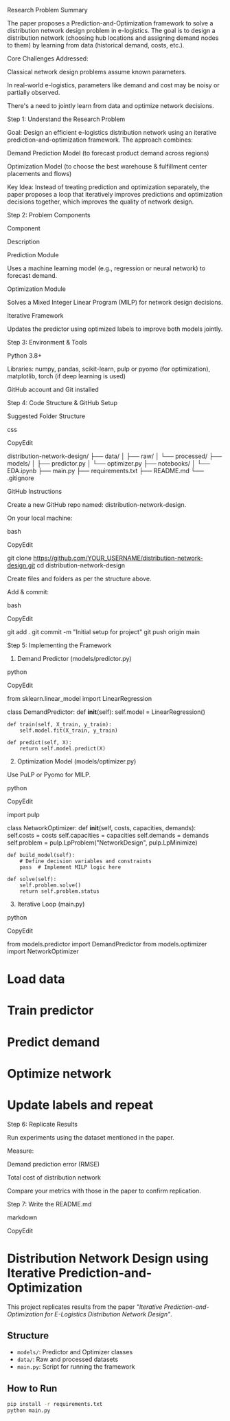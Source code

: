 Research Problem Summary 

The paper proposes a Prediction-and-Optimization framework to solve a distribution network design problem in e-logistics. The goal is to design a distribution network (choosing hub locations and assigning demand nodes to them) by learning from data (historical demand, costs, etc.). 

Core Challenges Addressed: 

Classical network design problems assume known parameters. 

In real-world e-logistics, parameters like demand and cost may be noisy or partially observed. 

There's a need to jointly learn from data and optimize network decisions. 

 

Step 1: Understand the Research Problem 

Goal: 
 Design an efficient e-logistics distribution network using an iterative prediction-and-optimization framework. The approach combines: 

Demand Prediction Model (to forecast product demand across regions) 

Optimization Model (to choose the best warehouse & fulfillment center placements and flows) 

Key Idea: 
 Instead of treating prediction and optimization separately, the paper proposes a loop that iteratively improves predictions and optimization decisions together, which improves the quality of network design. 

 

 

Step 2: Problem Components 

Component 

Description 

Prediction Module 

Uses a machine learning model (e.g., regression or neural network) to forecast demand. 

Optimization Module 

Solves a Mixed Integer Linear Program (MILP) for network design decisions. 

Iterative Framework 

Updates the predictor using optimized labels to improve both models jointly. 

 

Step 3: Environment & Tools 

Python 3.8+ 

Libraries: numpy, pandas, scikit-learn, pulp or pyomo (for optimization), matplotlib, torch (if deep learning is used) 

GitHub account and Git installed 

Step 4: Code Structure & GitHub Setup 

 Suggested Folder Structure 

 

 

 

 

 

 

 

 

 

 

css 

CopyEdit 

distribution-network-design/ 
├── data/ 
│   ├── raw/ 
│   └── processed/ 
├── models/ 
│   ├── predictor.py 
│   └── optimizer.py 
├── notebooks/ 
│   └── EDA.ipynb 
├── main.py 
├── requirements.txt 
├── README.md 
└── .gitignore 
 

 GitHub Instructions 

Create a new GitHub repo named: distribution-network-design. 

On your local machine: 

bash 

CopyEdit 

git clone https://github.com/YOUR_USERNAME/distribution-network-design.git 
cd distribution-network-design 
 

Create files and folders as per the structure above. 

Add & commit: 

bash 

CopyEdit 

git add . 
git commit -m "Initial setup for project" 
git push origin main 

 

Step 5: Implementing the Framework 

1. Demand Predictor (models/predictor.py) 

python 

CopyEdit 

from sklearn.linear_model import LinearRegression 
 
class DemandPredictor: 
    def __init__(self): 
        self.model = LinearRegression() 
 
    def train(self, X_train, y_train): 
        self.model.fit(X_train, y_train) 
 
    def predict(self, X): 
        return self.model.predict(X) 
 

2. Optimization Model (models/optimizer.py) 

Use PuLP or Pyomo for MILP. 

python 

CopyEdit 

import pulp 
 
class NetworkOptimizer: 
    def __init__(self, costs, capacities, demands): 
        self.costs = costs 
        self.capacities = capacities 
        self.demands = demands 
        self.problem = pulp.LpProblem("NetworkDesign", pulp.LpMinimize) 
 
    def build_model(self): 
        # Define decision variables and constraints 
        pass  # Implement MILP logic here 
 
    def solve(self): 
        self.problem.solve() 
        return self.problem.status 
 

3. Iterative Loop (main.py) 

python 

CopyEdit 

from models.predictor import DemandPredictor 
from models.optimizer import NetworkOptimizer 
 
# Load data 
# Train predictor 
# Predict demand 
# Optimize network 
# Update labels and repeat 

 

Step 6: Replicate Results 

Run experiments using the dataset mentioned in the paper. 

Measure: 

Demand prediction error (RMSE) 

Total cost of distribution network 

Compare your metrics with those in the paper to confirm replication. 

 

Step 7: Write the README.md 

markdown 

CopyEdit 

# Distribution Network Design using Iterative Prediction-and-Optimization 
 
This project replicates results from the paper _"Iterative Prediction-and-Optimization for E-Logistics Distribution Network Design"_. 
 
## Structure 
- `models/`: Predictor and Optimizer classes 
- `data/`: Raw and processed datasets 
- `main.py`: Script for running the framework 
 
## How to Run 
```bash 
pip install -r requirements.txt 
python main.py 
